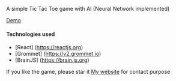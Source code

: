 A simple Tic Tac Toe game with AI (Neural Network implemented)

[Demo](https://ai-xo.surge.sh)

#### Technologies used

- [React] (https://reactjs.org)
- [Grommet] (https://v2.grommet.io)
- [BrainJS] (https://brain.js.org)

If you like the game, please star it
[My website](https://ahmedeveloper.com) for contact purpose
